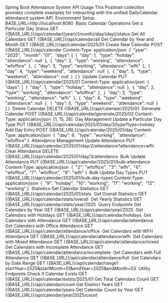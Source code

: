 Spring Boot Attendance System API Usage
This Postman collection provides complete examples for interacting with the unified DailyCalendar attendance system API.
Environment Setup
BASE_URL=http://localhost:8080 
Basic Calendar Operations
Get a Particular Day Status
GET  {{BASE_URL}}/api/calendar/{year}/{month}/day/{day}/status
Get All Calendars
GET {{BASE_URL}}/api/calendar/all
Get Calendar by Year and Month
GET {{BASE_URL}}/api/calendar/2025/01
Create New Calendar
POST {{BASE_URL}}/api/calendar Content-Type: application/json  {   "year": "2025",   "month": "01",   "days": [     {       "day": 1,       "type": "holiday",       "attendance": null     },     {       "day": 2,       "type": "working",       "attendance": "wfoffice"     },     {       "day": 3,       "type": "working",       "attendance": "wfh"     },     {       "day": 4,       "type": "weekend",       "attendance": null     },     {       "day": 5,       "type": "weekend",       "attendance": null     }   ] } 
Update Calendar
PUT {{BASE_URL}}/api/calendar/2025/01 Content-Type: application/json  {   "days": [     {       "day": 1,       "type": "holiday",       "attendance": null     },     {       "day": 2,       "type": "working",       "attendance": "wfoffice"     },     {       "day": 3,       "type": "working",       "attendance": "wfh"     },     {       "day": 4,       "type": "weekend",       "attendance": null     },     {       "day": 5,       "type": "weekend",       "attendance": null     }   ] } 
Delete Calendar
DELETE {{BASE_URL}}/api/calendar/2025/01 
Generate Calendar
POST {{BASE_URL}}/api/calendar/generate/2025/02 Content-Type: application/json  [1, 15, 26] 
Day Management
Update a Particular Day Type
PUT {{BASE_URL}}/api/calendar/2025/01/day/3/type?type=holiday 
Add Day Entry
POST {{BASE_URL}}/api/calendar/2025/01/day Content-Type: application/json  {   "day": 6,   "type": "working",   "attendance": "wfoffice" } 
Attendance Management
Update Attendance
PUT {{BASE_URL}}/api/calendar/2025/01/day/2/attendance?attendance=wfh 
Clear Attendance
DELETE {{BASE_URL}}/api/calendar/2025/01/day/3/attendance 
Bulk Update Attendance
PUT {{BASE_URL}}/api/calendar/2025/01/bulk-attendance Content-Type: application/json  {   "2": "wfoffice",   "3": "wfh",   "6": "wfoffice",   "7": "wfoffice",   "8": "wfh" } 
Bulk Update Day Types
PUT {{BASE_URL}}/api/calendar/2025/01/bulk-day-types Content-Type: application/json  {   "9": "holiday",   "10": "working",   "11": "working",   "12": "working" } 
Statistics
Get Calendar Statistics
GET {{BASE_URL}}/api/calendar/2025/01/stats 
Get Overall Statistics
GET {{BASE_URL}}/api/calendar/stats/overall 
Get Yearly Statistics
GET {{BASE_URL}}/api/calendar/stats/year/2025 
Query Endpoints
Get Calendars by Year
GET {{BASE_URL}}/api/calendar/year/2025 
Get Calendars with Holidays
GET {{BASE_URL}}/api/calendar/holidays 
Get Calendars with Attendance
GET {{BASE_URL}}/api/calendar/attendance 
Get Calendars with Office Attendance
GET {{BASE_URL}}/api/calendar/attendance/office 
Get Calendars with WFH Attendance
GET {{BASE_URL}}/api/calendar/attendance/wfh 
Get Calendars with Mixed Attendance
GET {{BASE_URL}}/api/calendar/attendance/mixed
Get Calendars with Incomplete Attendance
GET {{BASE_URL}}/api/calendar/attendance/incomplete 
Get Calendars with Full Attendance
GET {{BASE_URL}}/api/calendar/attendance/full 
Get Calendars by Date Range
GET {{BASE_URL}}/api/calendar/range?startYear=2025&startMonth=01&endYear=2025&endMonth=03 
Utility Endpoints
Check if Calendar Exists
GET {{BASE_URL}}/api/calendar/exists/2025/01
Get Total Calendars Count
GET {{BASE_URL}}/api/calendar/count
Get Distinct Years
GET {{BASE_URL}}/api/calendar/years
Get Calendar Count by Year
GET {{BASE_URL}}/api/calendar/year/2025/count